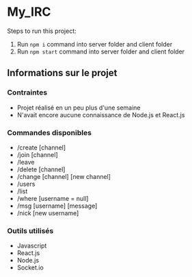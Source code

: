 # My_IRC

Steps to run this project:

1. Run `npm i` command into server folder and client folder
2. Run `npm start` command into server folder and client folder

## Informations sur le projet

### Contraintes
- Projet réalisé en un peu plus d'une semaine
- N'avait encore aucune connaissance de Node.js et React.js

### Commandes disponibles
 - /create [channel]
 - /join [channel]
 - /leave
 - /delete [channel]
 - /change [channel] [new channel]
 - /users
 - /list
 - /where [username = null]
 - /msg [username] [message]
 - /nick [new username]


### Outils utilisés
- Javascript
- React.js
- Node.js
- Socket.io
